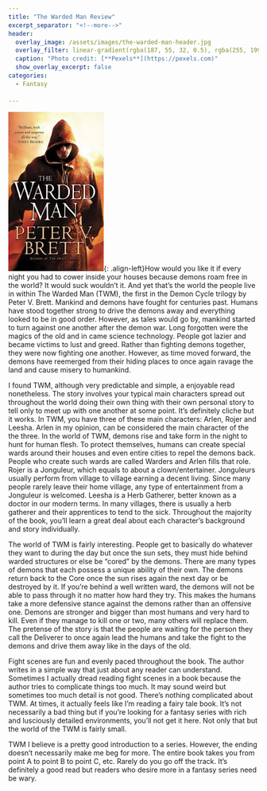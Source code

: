 ```yaml
---
title: "The Warded Man Review"
excerpt_separator: "<!--more-->"
header:
  overlay_image: /assets/images/the-warded-man-header.jpg
  overlay_filter: linear-gradient(rgba(187, 55, 32, 0.5), rgba(255, 199, 133, 0.5))
  caption: "Photo credit: [**Pexels**](https://pexels.com)"
  show_overlay_excerpt: false
categories:
  - Fantasy

---
```

![the-warded-man-cover](/assets/images/the-warded-man.jpg){: .align-left}How would you like it if every night you had to cower inside your houses because demons roam free in the world? It would suck wouldn’t it. And yet that’s the world the people live in within The Warded Man (TWM), the first in the Demon Cycle trilogy by Peter V. Brett. Mankind and demons have fought for centuries past. Humans have stood together strong to drive the demons away and everything looked to be in good order. However, as tales would go by, mankind started to turn against one another after the demon war. Long forgotten were the magics of the old and in came science technology. People got lazier and became victims to lust and greed. Rather than fighting demons together, they were now fighting one another. However, as time moved forward, the demons have reemerged from their hiding places to once again ravage the land and cause misery to humankind.

I found TWM, although very predictable and simple, a enjoyable read nonetheless. The story involves your typical main characters spread out throughout the world doing their own thing with their own personal story to tell only to meet up with one another at some point. It’s definitely cliche but it works. In TWM, you have three of these main characters: Arlen, Rojer and Leesha. Arlen in my opinion, can be considered the main character of the the three. In the world of TWM, demons rise and take form in the night to hunt for human flesh. To protect themselves, humans can create special wards around their houses and even entire cities to repel the demons back. People who create such wards are called Warders and Arlen fills that role. Rojer is a Jonguleur, which equals to about a clown/entertainer. Jonguleurs usually perform from village to village earning a decent living. Since many people rarely leave their home village, any type of entertainment from a Jonguleur is welcomed. Leesha is a Herb Gatherer, better known as a doctor in our modern terms. In many villages, there is usually a herb gatherer and their apprentices to tend to the sick. Throughout the majority of the book, you’ll learn a great deal about each character’s background and story individually.

The world of TWM is fairly interesting. People get to basically do whatever they want to during the day but once the sun sets, they must hide behind warded structures or else be “cored” by the demons. There are many types of demons that each possess a unique ability of their own. The demons return back to the Core once the sun rises again the next day or be destroyed by it. If you’re behind a well written ward, the demons will not be able to pass through it no matter how hard they try. This makes the humans take a more defensive stance against the demons rather than an offensive one. Demons are stronger and bigger than most humans and very hard to kill. Even if they manage to kill one or two, many others will replace them. The pretense of the story is that the people are waiting for the person they call the Deliverer to once again lead the humans and take the fight to the demons and drive them away like in the days of the old.

Fight scenes are fun and evenly paced throughout the book. The author writes in a simple way that just about any reader can understand. Sometimes I actually dread reading fight scenes in a book because the author tries to complicate things too much. It may sound weird but sometimes too much detail is not good. There’s nothing complicated about TWM. At times, it actually feels like I’m reading a fairy tale book. It’s not necessarily a bad thing but if you’re looking for a fantasy series with rich and lusciously detailed environments, you’ll not get it here. Not only that but the world of the TWM is fairly small.

TWM I believe is a pretty good introduction to a series. However, the ending doesn’t necessarily make me beg for more. The entire book takes you from point A to point B to point C, etc. Rarely do you go off the track. It’s definitely a good read but readers who desire more in a fantasy series need be wary.

